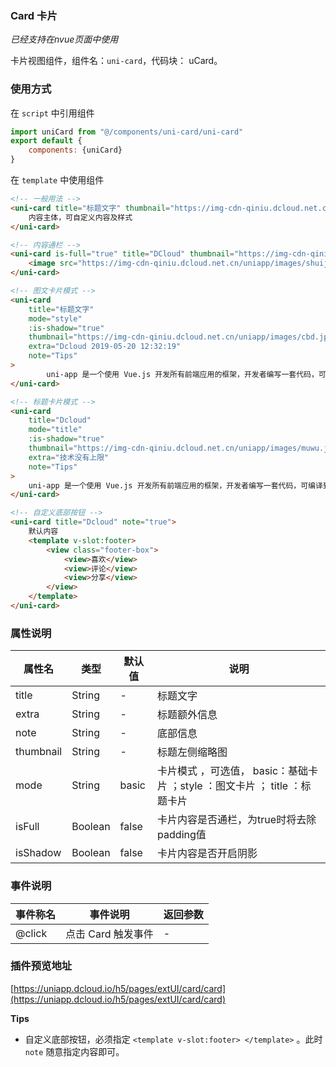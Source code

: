 ### Card 卡片
*已经支持在nvue页面中使用*

卡片视图组件，组件名：``uni-card``，代码块： uCard。

### 使用方式

在 ``script`` 中引用组件 

```javascript
import uniCard from "@/components/uni-card/uni-card"
export default {
    components: {uniCard}
}
```

在 ``template`` 中使用组件

```html
<!-- 一般用法 -->
<uni-card title="标题文字" thumbnail="https://img-cdn-qiniu.dcloud.net.cn/new-page/uni.png" extra="额外信息" note="Tips">
    内容主体，可自定义内容及样式
</uni-card>

<!-- 内容通栏 -->
<uni-card is-full="true" title="DCloud" thumbnail="https://img-cdn-qiniu.dcloud.net.cn/new-page/uni.png" extra="2018.12.12" >
    <image src="https://img-cdn-qiniu.dcloud.net.cn/uniapp/images/shuijiao.jpg" style="width: 100%;"></image>
</uni-card>

<!-- 图文卡片模式 -->
<uni-card
	title="标题文字"
	mode="style"
	:is-shadow="true"
	thumbnail="https://img-cdn-qiniu.dcloud.net.cn/uniapp/images/cbd.jpg"
	extra="Dcloud 2019-05-20 12:32:19"
	note="Tips"
>
		uni-app 是一个使用 Vue.js 开发所有前端应用的框架，开发者编写一套代码，可编译到iOS、Android、H5、以及各种小程序等多个平台。即使不跨端，uni-app同时也是更好的小程序开发框架。
</uni-card>

<!-- 标题卡片模式 -->
<uni-card 
	title="Dcloud" 
	mode="title" 
	:is-shadow="true" 
	thumbnail="https://img-cdn-qiniu.dcloud.net.cn/uniapp/images/muwu.jpg" 
	extra="技术没有上限" 
	note="Tips"
>
	uni-app 是一个使用 Vue.js 开发所有前端应用的框架，开发者编写一套代码，可编译到iOS、Android、H5、以及各种小程序等多个平台。即使不跨端，uni-app同时也是更好的小程序开发框架。
</uni-card>

<!-- 自定义底部按钮 -->
<uni-card title="Dcloud" note="true">
	默认内容
	<template v-slot:footer>
		<view class="footer-box">
			<view>喜欢</view>
			<view>评论</view>
			<view>分享</view>
		</view>
	</template>
</uni-card>
```


### 属性说明

|属性名		|类型	|默认值	|说明																		|
|---		|----	|---	|---																		|
|title		|String	|-		|标题文字																	|
|extra		|String	|-		|标题额外信息																|
|note		|String	|-		|底部信息																	|
|thumbnail	|String	|-		|标题左侧缩略图																|
|mode		|String	|basic	|卡片模式 ，可选值， basic：基础卡片 ；style ：图文卡片 ； title ：标题卡片	|
|isFull	|Boolean|false	|卡片内容是否通栏，为true时将去除padding值									|
|isShadow	|Boolean|false	|卡片内容是否开启阴影														|


### 事件说明

|事件称名	|事件说明			|返回参数	|
|---		|---				|---		|
|@click		|点击 Card 触发事件	|-			|

### 插件预览地址

[https://uniapp.dcloud.io/h5/pages/extUI/card/card](https://uniapp.dcloud.io/h5/pages/extUI/card/card)

**Tips**

- 自定义底部按钮，必须指定 `<template v-slot:footer> </template>` 。此时 `note` 随意指定内容即可。